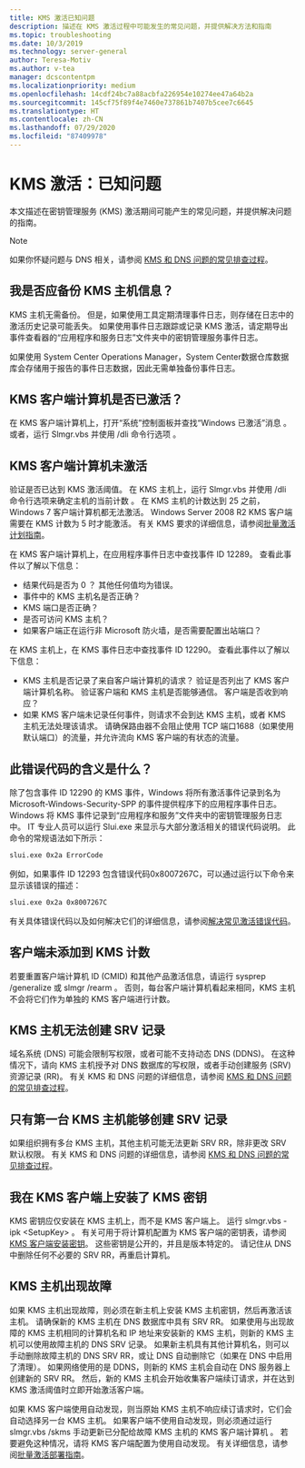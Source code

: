 ```yaml
---
title: KMS 激活已知问题
description: 描述在 KMS 激活过程中可能发生的常见问题，并提供解决方法和指南
ms.topic: troubleshooting
ms.date: 10/3/2019
ms.technology: server-general
author: Teresa-Motiv
ms.author: v-tea
manager: dcscontentpm
ms.localizationpriority: medium
ms.openlocfilehash: 14cdf24bc7a88acbfa226954e10274ee47a64b2a
ms.sourcegitcommit: 145cf75f89f4e7460e737861b7407b5cee7c6645
ms.translationtype: HT
ms.contentlocale: zh-CN
ms.lasthandoff: 07/29/2020
ms.locfileid: "87409978"
---
```

# <a name="kms-activation-known-issues"></a>KMS 激活：已知问题

本文描述在密钥管理服务 (KMS) 激活期间可能产生的常见问题，并提供解决问题的指南。

> [!NOTE]
> 如果你怀疑问题与 DNS 相关，请参阅 [KMS 和 DNS 问题的常见排查过程](common-troubleshooting-procedures-kms-dns.md)。

## <a name="should-i-back-up-kms-host-information"></a>我是否应备份 KMS 主机信息？

KMS 主机无需备份。 但是，如果使用工具定期清理事件日志，则存储在日志中的激活历史记录可能丢失。 如果使用事件日志跟踪或记录 KMS 激活，请定期导出事件查看器的“应用程序和服务日志”文件夹中的密钥管理服务事件日志。

如果使用 System Center Operations Manager，System Center数据仓库数据库会存储用于报告的事件日志数据，因此无需单独备份事件日志。

## <a name="is-the-kms-client-computer-activated"></a>KMS 客户端计算机是否已激活？

在 KMS 客户端计算机上，打开“系统”控制面板并查找“Windows 已激活”消息   。 或者，运行 Slmgr.vbs 并使用 /dli 命令行选项  。

## <a name="the-kms-client-computer-does-not-activate"></a>KMS 客户端计算机未激活

验证是否已达到 KMS 激活阈值。 在 KMS 主机上，运行 Slmgr.vbs 并使用 /dli 命令行选项来确定主机的当前计数  。 在 KMS 主机的计数达到 25 之前，Windows 7 客户端计算机都无法激活。 Windows Server 2008 R2 KMS 客户端需要在 KMS 计数为 5 时才能激活。 有关 KMS 要求的详细信息，请参阅[批量激活计划指南](https://go.microsoft.com/fwlink/?linkid=155926)。

在 KMS 客户端计算机上，在应用程序事件日志中查找事件 ID 12289。 查看此事件以了解以下信息：

- 结果代码是否为 0  ？ 其他任何值均为错误。
- 事件中的 KMS 主机名是否正确？
- KMS 端口是否正确？
- 是否可访问 KMS 主机？
- 如果客户端正在运行非 Microsoft 防火墙，是否需要配置出站端口？

在 KMS 主机上，在 KMS 事件日志中查找事件 ID 12290。 查看此事件以了解以下信息：

- KMS 主机是否记录了来自客户端计算机的请求？ 验证是否列出了 KMS 客户端计算机名称。 验证客户端和 KMS 主机是否能够通信。 客户端是否收到响应？
- 如果 KMS 客户端未记录任何事件，则请求不会到达 KMS 主机，或者 KMS 主机无法处理该请求。 请确保路由器不会阻止使用 TCP 端口1688（如果使用默认端口）的流量，并允许流向 KMS 客户端的有状态的流量。

## <a name="what-does-this-error-code-mean"></a>此错误代码的含义是什么？

除了包含事件 ID 12290 的 KMS 事件，Windows 将所有激活事件记录到名为 Microsoft-Windows-Security-SPP 的事件提供程序下的应用程序事件日志。 Windows 将 KMS 事件记录到“应用程序和服务”文件夹中的密钥管理服务日志中。 IT 专业人员可以运行 Slui.exe 来显示与大部分激活相关的错误代码说明。 此命令的常规语法如下所示：

```cmd
slui.exe 0x2a ErrorCode
```

例如，如果事件 ID 12293 包含错误代码0x8007267C，可以通过运行以下命令来显示该错误的描述：

```cmd
slui.exe 0x2a 0x8007267C
```

有关具体错误代码以及如何解决它们的详细信息，请参阅[解决常见激活错误代码](activation-error-codes.md)。

## <a name="clients-are-not-adding-to-the-kms-count"></a>客户端未添加到 KMS 计数

若要重置客户端计算机 ID (CMID) 和其他产品激活信息，请运行 sysprep /generalize 或 slmgr /rearm   。 否则，每台客户端计算机看起来相同，KMS 主机不会将它们作为单独的 KMS 客户端进行计数。

## <a name="kms-hosts-are-unable-to-create-srv-records"></a>KMS 主机无法创建 SRV 记录

域名系统 (DNS) 可能会限制写权限，或者可能不支持动态 DNS (DDNS)。 在这种情况下，请向 KMS 主机授予对 DNS 数据库的写权限，或者手动创建服务 (SRV) 资源记录 (RR)。 有关 KMS 和 DNS 问题的详细信息，请参阅 [KMS 和 DNS 问题的常见排查过程](common-troubleshooting-procedures-kms-dns.md)。

## <a name="only-the-first-kms-host-is-able-to-create-srv-records"></a>只有第一台 KMS 主机能够创建 SRV 记录

如果组织拥有多台 KMS 主机，其他主机可能无法更新 SRV RR，除非更改 SRV 默认权限。 有关 KMS 和 DNS 问题的详细信息，请参阅 [KMS 和 DNS 问题的常见排查过程](common-troubleshooting-procedures-kms-dns.md)。

## <a name="i-installed-a-kms-key-on-the-kms-client"></a>我在 KMS 客户端上安装了 KMS 密钥

KMS 密钥应仅安装在 KMS 主机上，而不是 KMS 客户端上。 运行 slmgr.vbs -ipk &lt;SetupKey&gt;  。 有关可用于将计算机配置为 KMS 客户端的密钥表，请参阅 [KMS 客户端安装密钥](KMSclientkeys.md)。 这些密钥是公开的，并且是版本特定的。 请记住从 DNS 中删除任何不必要的 SRV RR，再重启计算机。

## <a name="a-kms-host-failed"></a>KMS 主机出现故障

如果 KMS 主机出现故障，则必须在新主机上安装 KMS 主机密钥，然后再激活该主机。 请确保新的 KMS 主机在 DNS 数据库中具有 SRV RR。 如果使用与出现故障的 KMS 主机相同的计算机名和 IP 地址来安装新的 KMS 主机，则新的 KMS 主机可以使用故障主机的 DNS SRV 记录。 如果新主机具有其他计算机名，则可以手动删除故障主机的 DNS SRV RR，或让 DNS 自动删除它（如果在 DNS 中启用了清理）。 如果网络使用的是 DDNS，则新的 KMS 主机会自动在 DNS 服务器上创建新的 SRV RR。 然后，新的 KMS 主机会开始收集客户端续订请求，并在达到 KMS 激活阈值时立即开始激活客户端。

如果 KMS 客户端使用自动发现，则当原始 KMS 主机不响应续订请求时，它们会自动选择另一台 KMS 主机。 如果客户端不使用自动发现，则必须通过运行 slmgr.vbs /skms 手动更新已分配给故障 KMS 主机的 KMS 客户端计算机  。 若要避免这种情况，请将 KMS 客户端配置为使用自动发现。 有关详细信息，请参阅[批量激活部署指南](https://go.microsoft.com/fwlink/?linkid=150083)。

